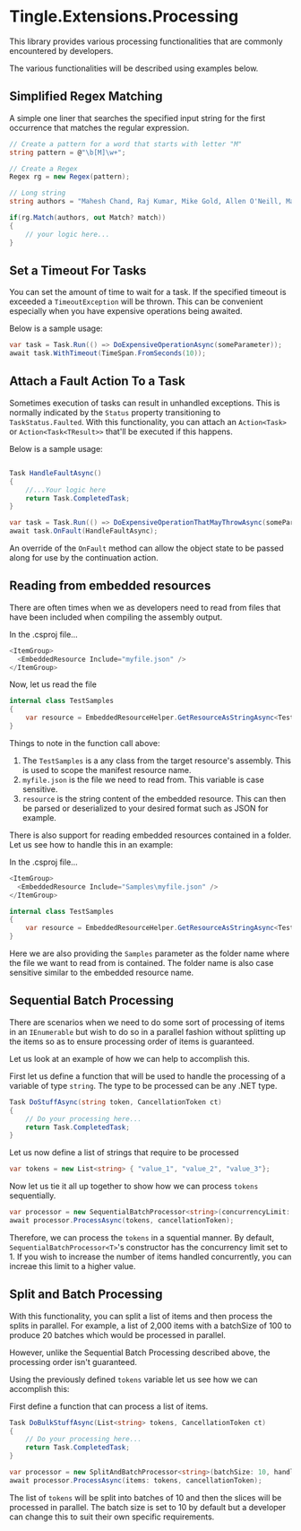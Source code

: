 # Tingle.Extensions.Processing

This library provides various processing functionalities that are commonly encountered by developers.

The various functionalities will be described using examples below.

## Simplified Regex Matching

A simple one liner that searches the specified input string for the first occurrence that matches the regular expression.

```cs
// Create a pattern for a word that starts with letter "M"
string pattern = @"\b[M]\w+";

// Create a Regex
Regex rg = new Regex(pattern);

// Long string
string authors = "Mahesh Chand, Raj Kumar, Mike Gold, Allen O'Neill, Marshal Troll";

if(rg.Match(authors, out Match? match))
{
    // your logic here...
}
```

## Set a Timeout For Tasks

You can set the amount of time to wait for a task. If the specified timeout is exceeded a `TimeoutException` will be thrown. This can be convenient especially when you have expensive operations being awaited.

Below is a sample usage:

```cs
var task = Task.Run(() => DoExpensiveOperationAsync(someParameter));
await task.WithTimeout(TimeSpan.FromSeconds(10));
```

## Attach a Fault Action To a Task

Sometimes execution of tasks can result in unhandled exceptions. This is normally indicated by the `Status` property transitioning to `TaskStatus.Faulted`. With this functionality, you can attach an `Action<Task>` or `Action<Task<TResult>>` that'll be executed if this happens.

Below is a sample usage:

```cs

Task HandleFaultAsync()
{
    //...Your logic here
    return Task.CompletedTask;
}

var task = Task.Run(() => DoExpensiveOperationThatMayThrowAsync(someParameter));
await task.OnFault(HandleFaultAsync);
```

An override of the `OnFault` method can allow the object state to be passed along for use by the continuation action.

## Reading from embedded resources

There are often times when we as developers need to read from files that have been included when compiling the assembly output.

In the .csproj file...

```cs
<ItemGroup>
  <EmbeddedResource Include="myfile.json" />
</ItemGroup>
```

Now, let us read the file

```csharp
internal class TestSamples
{
    var resource = EmbeddedResourceHelper.GetResourceAsStringAsync<TestSamples>("myfile.json");
}
```

Things to note in the function call above:

1. The `TestSamples` is a any class from the target resource's assembly. This is used to scope the manifest resource name.
2. `myfile.json` is the file we need to read from. This variable is case sensitive.
3. `resource` is the string content of the embedded resource. This can then be parsed or deserialized to your desired format such as JSON for example.

There is also support for reading embedded resources contained in a folder. Let us see how to handle this in an example:

In the .csproj file...

```cs
<ItemGroup>
  <EmbeddedResource Include="Samples\myfile.json" />
</ItemGroup>
```

```csharp
internal class TestSamples
{
    var resource = EmbeddedResourceHelper.GetResourceAsStringAsync<TestSamples>("Samples", "myfile.json");
}
```

Here we are also providing the `Samples` parameter as the folder name where the file we want to read from is contained. The folder name is also case sensitive similar to the embedded resource name.

## Sequential Batch Processing

There are scenarios when we need to do some sort of processing of items in an `IEnumerable` but wish to do so in a parallel fashion without splitting up the items so as to ensure processing order of items is guaranteed.

Let us look at an example of how we can help to accomplish this.

First let us define a function that will be used to handle the processing of a variable of type `string`. The type to be processed can be any .NET type.

```csharp
Task DoStuffAsync(string token, CancellationToken ct)
{
    // Do your processing here...
    return Task.CompletedTask;
}
```

Let us now define a list of strings that require to be processed

```csharp
var tokens = new List<string> { "value_1", "value_2", "value_3"}; 
```

Now let us tie it all up together to show how we can process `tokens` sequentially.

```csharp
var processor = new SequentialBatchProcessor<string>(concurrencyLimit: 1, handler: (t, ct) => DoStuffAsync(token: t, ct: ct));
await processor.ProcessAsync(tokens, cancellationToken);
```

Therefore, we can process the `tokens` in a squential manner. By default, `SequentialBatchProcessor<T>`'s constructor has the concurrency limit set to 1. If you wish to increase the number of items handled concurrently, you can increae this limit to a higher value.

## Split and Batch Processing

With this functionality, you can split a list of items and then process the splits in parallel. For example, a list of 2,000 items with a batchSize of 100 to produce 20 batches which would be processed in parallel.

However, unlike the Sequential Batch Processing described above, the processing order isn't guaranteed.

Using the previously defined `tokens` variable let us see how we can accomplish this:

First define a function that can process a list of items.

```csharp
Task DoBulkStuffAsync(List<string> tokens, CancellationToken ct)
{
    // Do your processing here...
    return Task.CompletedTask;
}
```

```csharp
var processor = new SplitAndBatchProcessor<string>(batchSize: 10, handler: (slice, ct) => DoBulkStuffAsync(slice, ct));
await processor.ProcessAsync(items: tokens, cancellationToken);
```

The list of `tokens` will be split into batches of 10 and then the slices will be processed in parallel. The batch size is set to 10 by default but a developer can change this to suit their own specific requirements.
